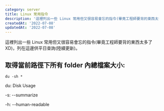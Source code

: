 ```yaml
---
category: server
title: Linux 常用指令
description: '這裡列出一些 Linux 常用但又很容易會忘的指令(畢竟工程師要背的東西太多了XD)'
createdAt: '2022-07-08'
updatedAt: '2022-07-08'
---
```


這裡列出一些 Linux 常用但又很容易會忘的指令(畢竟工程師要背的東西太多了XD)，列在這邊供平日查詢(陸續更新)。

## 取得當前路徑下所有 folder 內總檔案大小:
```
du -sh *
```
du: Disk Usage

-s: --summarize

-h: --human-readable

